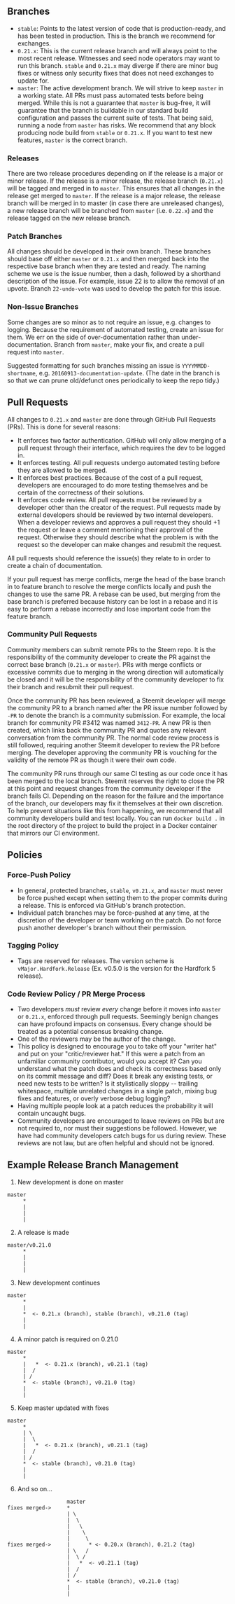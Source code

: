 ## Branches
- `stable`: Points to the latest version of code that is production-ready, and has been tested in production. This is the branch we recommend for exchanges.
- `0.21.x`: This is the current release branch and will always point to the most recent release. Witnesses and seed node operators may want to run this branch. `stable` and `0.21.x` may diverge if there are minor bug fixes or witness only security fixes that does not need exchanges to update for. 
- `master`: The active development branch. We will strive to keep `master` in a working state. All PRs must pass automated tests before being merged. While this is not a guarantee that `master` is bug-free, it will guarantee that the branch is buildable in our standard build configuration and passes the current suite of tests. That being said, running a node from `master` has risks.  We recommend that any block producing node build from `stable` or `0.21.x`. If you want to test new features, `master` is the correct branch.

### Releases

There are two release procedures depending on if the release is a major or minor release. If the release is a minor release, the release branch (`0.21.x`) will be tagged and merged in to `master`. This ensures that all changes in the release get merged to `master`. If the release is a major release, the release branch will be merged in to master (in case there are unreleased changes), a new release branch will be branched from `master` (i.e. `0.22.x`) and the release tagged on the new release branch.

### Patch Branches

All changes should be developed in their own branch. These branches should base off either `master` or `0.21.x` and then merged back into the respective base branch when they are tested and ready. The naming scheme we use is the issue number, then a dash, followed by a shorthand description of the issue. For example, issue 22 is to allow the removal of an upvote. Branch `22-undo-vote` was used to develop the patch for this issue.

### Non-Issue Branches

Some changes are so minor as to not require an issue, e.g. changes to logging. Because the requirement of automated testing, create an issue for them. We err on the side of over-documentation rather than under-documentation.  Branch from `master`, make your fix, and create a pull request into `master`.

Suggested formatting for such branches missing an issue is `YYYYMMDD-shortname`, e.g. `20160913-documentation-update`.  (The date in the branch is so that we can prune old/defunct ones periodically to keep the repo tidy.)

## Pull Requests

All changes to `0.21.x` and `master` are done through GitHub Pull Requests (PRs). This is done for several reasons:

- It enforces two factor authentication. GitHub will only allow merging of a pull request through their interface, which requires the dev to be logged in.
- It enforces testing. All pull requests undergo automated testing before they are allowed to be merged.
- It enforces best practices. Because of the cost of a pull request, developers are encouraged to do more testing themselves and be certain of the correctness of their solutions.
- It enforces code review. All pull requests must be reviewed by a developer other than the creator of the request. Pull requests made by external developers should be reviewed by two internal developers. When a developer reviews and approves a pull request they should +1 the request or leave a comment mentioning their approval of the request. Otherwise they should describe what the problem is with the request so the developer can make changes and resubmit the request.

All pull requests should reference the issue(s) they relate to in order to create a chain of documentation.

If your pull request has merge conflicts, merge the head of the base branch in to feature branch to resolve the merge conflicts locally and push the changes to use the same PR. A rebase can be used, but merging from the base branch is preferred because history can be lost in a rebase and it is easy to perform a rebase incorrectly and lose important code from the feature branch.

### Community Pull Requests

Community members can submit remote PRs to the Steem repo. It is the responsibility of the community developer to create the PR against the correct base branch (`0.21.x` or `master`). PRs with merge conflicts or excessive commits due to merging in the wrong direction will automatically be closed and it will be the responsibility of the community developer to fix their branch and resubmit their pull request.

Once the community PR has been reviewed, a Steemit developer will merge the community PR to a branch named after the PR issue number followed by `-PR` to denote the branch is a community submission. For example, the local branch for community PR #3412 was named `3412-PR`. A new PR is then created, which links back the community PR and quotes any relevant conversation from the community PR. The normal code review process is still followed, requiring another Steemit developer to review the PR before merging. The developer approving the community PR is vouching for the validity of the remote PR as though it were their own code.

The community PR runs through our same CI testing as our code once it has been merged to the local branch. Steemit reserves the right to close the PR at this point and request changes from the community developer if the branch fails CI. Depending on the reason for the failure and the importance of the branch, our developers may fix it themselves at their own discretion. To help prevent situations like this from happening, we recommend that all community developers build and test locally. You can run `docker build .` in the root directory of the project to build the project in a Docker container that mirrors our CI environment.

## Policies

### Force-Push Policy

- In general, protected branches, `stable`, `v0.21.x`, and `master` must never be force pushed except when setting them to the proper commits during a release. This is enforced via GitHub's branch protection.
- Individual patch branches may be force-pushed at any time, at the discretion of the developer or team working on the patch. Do not force push another developer's branch without their permission.

### Tagging Policy

- Tags are reserved for releases. The version scheme is `vMajor.Hardfork.Release` (Ex. v0.5.0 is the version for the Hardfork 5 release).

### Code Review Policy / PR Merge Process

- Two developers *must* review *every* change before it moves into `master` or `0.21.x`, enforced through pull requests. Seemingly benign changes can have profound impacts on consensus. Every change should be treated as a potential consensus breaking change.
- One of the reviewers may be the author of the change.
- This policy is designed to encourage you to take off your "writer hat" and put on your "critic/reviewer hat."  If this were a patch from an unfamiliar community contributor, would you accept it?  Can you understand what the patch does and check its correctness based only on its commit message and diff? Does it break any existing tests, or need new tests to be written? Is it stylistically sloppy -- trailing whitespace, multiple unrelated changes in a single patch, mixing bug fixes and features, or overly verbose debug logging?
- Having multiple people look at a patch reduces the probability it will contain uncaught bugs.
- Community developers are encouraged to leave reviews on PRs but are not required to, nor must their suggestions be followed. However, we have had community developers catch bugs for us during review. These reviews are not law, but are often helpful and should not be ignored.

## Example Release Branch Management 

1. New development is done on master
```
master
     *
     |
     |
     |
```

2. A release is made
```
master/v0.21.0
     *
     |
     |
     |
```

3. New development continues
```
master
     *
     |
     *  <- 0.21.x (branch), stable (branch), v0.21.0 (tag)
     |
     |
```

4. A minor patch is required on 0.21.0
```
master
     *
     |   *  <- 0.21.x (branch), v0.21.1 (tag)
     |  /
     | /
     *  <- stable (branch), v0.21.0 (tag)
     |
     |
```

5. Keep master updated with fixes
```
master
     *
     | \
     |  \
     |   *  <- 0.21.x (branch), v0.21.1 (tag)
     |  /
     | /
     *  <- stable (branch), v0.21.0 (tag)
     |
     |
```

6. And so on...
```
                   master
fixes merged->     *
                   | \
                   |  \
                   |   \
                   |    \
                   |     \
fixes merged->     |      * <- 0.20.x (branch), 0.21.2 (tag)
                   | \   /
                   |  \ /
                   |   *  <- v0.21.1 (tag)
                   |  /
                   | /
                   *  <- stable (branch), v0.21.0 (tag)
                   |
                   |
```
